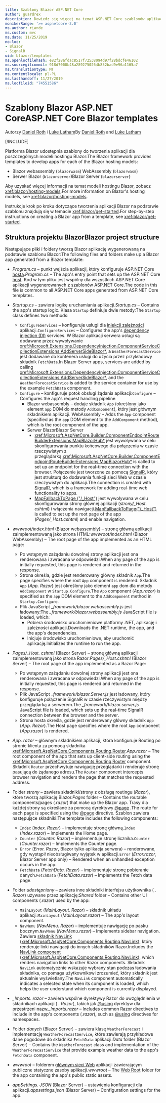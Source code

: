 ```yaml
---
title: Szablony Blazor ASP.NET Core
author: guardrex
description: Dowiedz się więcej na temat ASP.NET Core szablonów aplikacji Blazor i struktury projektu Blazor.
monikerRange: '>= aspnetcore-3.0'
ms.author: riande
ms.custom: mvc
ms.date: 11/25/2019
no-loc:
- Blazor
- SignalR
uid: blazor/templates
ms.openlocfilehash: e82f28afdac8517f72538094d97f28bdcfe46102
ms.sourcegitcommit: 918d7000b48a2892750264b852bad9e96a1165a7
ms.translationtype: MT
ms.contentlocale: pl-PL
ms.lasthandoff: 11/27/2019
ms.locfileid: "74551586"
---
```

# <a name="aspnet-core-opno-locblazor-templates"></a><span data-ttu-id="119db-103">Szablony Blazor ASP.NET Core</span><span class="sxs-lookup"><span data-stu-id="119db-103">ASP.NET Core Blazor templates</span></span>

<span data-ttu-id="119db-104">Autorzy [Daniel Roth](https://github.com/danroth27) i [Luke Latham](https://github.com/guardrex)</span><span class="sxs-lookup"><span data-stu-id="119db-104">By [Daniel Roth](https://github.com/danroth27) and [Luke Latham](https://github.com/guardrex)</span></span>

[!INCLUDE[](~/includes/blazorwasm-preview-notice.md)]

<span data-ttu-id="119db-105">Platforma Blazor udostępnia szablony do tworzenia aplikacji dla poszczególnych modeli hostingu Blazor:</span><span class="sxs-lookup"><span data-stu-id="119db-105">The Blazor framework provides templates to develop apps for each of the Blazor hosting models:</span></span>

* Blazor<span data-ttu-id="119db-106"> webassembly (`blazorwasm`)</span><span class="sxs-lookup"><span data-stu-id="119db-106"> WebAssembly (`blazorwasm`)</span></span>
* <span data-ttu-id="119db-107">Serwer Blazor (`blazorserver`)</span><span class="sxs-lookup"><span data-stu-id="119db-107">Blazor Server (`blazorserver`)</span></span>

<span data-ttu-id="119db-108">Aby uzyskać więcej informacji na temat modeli hostingu Blazor, zobacz <xref:blazor/hosting-models>.</span><span class="sxs-lookup"><span data-stu-id="119db-108">For more information on Blazor's hosting models, see <xref:blazor/hosting-models>.</span></span>

<span data-ttu-id="119db-109">Instrukcje krok po kroku dotyczące tworzenia aplikacji Blazor na podstawie szablonu znajdują się w temacie <xref:blazor/get-started>.</span><span class="sxs-lookup"><span data-stu-id="119db-109">For step-by-step instructions on creating a Blazor app from a template, see <xref:blazor/get-started>.</span></span>

## <a name="opno-locblazor-project-structure"></a><span data-ttu-id="119db-110">Struktura projektu Blazor</span><span class="sxs-lookup"><span data-stu-id="119db-110">Blazor project structure</span></span>

<span data-ttu-id="119db-111">Następujące pliki i foldery tworzą Blazor aplikację wygenerowaną na podstawie szablonu Blazor:</span><span class="sxs-lookup"><span data-stu-id="119db-111">The following files and folders make up a Blazor app generated from a Blazor template:</span></span>

* <span data-ttu-id="119db-112">*Program.cs* &ndash; punkt wejścia aplikacji, który konfiguruje ASP.NET Core [hosta](xref:fundamentals/host/generic-host).</span><span class="sxs-lookup"><span data-stu-id="119db-112">*Program.cs* &ndash; The app's entry point that sets up the ASP.NET Core [host](xref:fundamentals/host/generic-host).</span></span> <span data-ttu-id="119db-113">Kod w tym pliku jest wspólny dla wszystkich ASP.NET Core aplikacji wygenerowanych z szablonów ASP.NET Core.</span><span class="sxs-lookup"><span data-stu-id="119db-113">The code in this file is common to all ASP.NET Core apps generated from ASP.NET Core templates.</span></span>

* <span data-ttu-id="119db-114">*Startup.cs* &ndash; zawiera logikę uruchamiania aplikacji.</span><span class="sxs-lookup"><span data-stu-id="119db-114">*Startup.cs* &ndash; Contains the app's startup logic.</span></span> <span data-ttu-id="119db-115">Klasa `Startup` definiuje dwie metody:</span><span class="sxs-lookup"><span data-stu-id="119db-115">The `Startup` class defines two methods:</span></span>

  * <span data-ttu-id="119db-116">`ConfigureServices` &ndash; konfiguruje usługi dla [iniekcji zależności](xref:fundamentals/dependency-injection) aplikacji.</span><span class="sxs-lookup"><span data-stu-id="119db-116">`ConfigureServices` &ndash; Configures the app's [dependency injection (DI)](xref:fundamentals/dependency-injection) services.</span></span> <span data-ttu-id="119db-117">W Blazor aplikacji serwera usługi są dodawane przez wywoływanie <xref:Microsoft.Extensions.DependencyInjection.ComponentServiceCollectionExtensions.AddServerSideBlazor*>, a `WeatherForecastService` jest dodawane do kontenera usługi do użycia przez przykładowy składnik `FetchData`.</span><span class="sxs-lookup"><span data-stu-id="119db-117">In Blazor Server apps, services are added by calling <xref:Microsoft.Extensions.DependencyInjection.ComponentServiceCollectionExtensions.AddServerSideBlazor*>, and the `WeatherForecastService` is added to the service container for use by the example `FetchData` component.</span></span>
  * <span data-ttu-id="119db-118">`Configure` &ndash; konfiguruje potok obsługi żądania aplikacji:</span><span class="sxs-lookup"><span data-stu-id="119db-118">`Configure` &ndash; Configures the app's request handling pipeline:</span></span>
    * Blazor<span data-ttu-id="119db-119"> webassembly &ndash; dodaje składnik `App` (określony jako element `app` DOM do metody `AddComponent`), który jest głównym składnikiem aplikacji.</span><span class="sxs-lookup"><span data-stu-id="119db-119"> WebAssembly &ndash; Adds the `App` component (specified as the `app` DOM element to the `AddComponent` method), which is the root component of the app.</span></span>
    * <span data-ttu-id="119db-120">Serwer Blazor</span><span class="sxs-lookup"><span data-stu-id="119db-120">Blazor Server</span></span>
      * <span data-ttu-id="119db-121"><xref:Microsoft.AspNetCore.Builder.ComponentEndpointRouteBuilderExtensions.MapBlazorHub*> jest wywoływana w celu skonfigurowania punktu końcowego dla połączenia w czasie rzeczywistym z przeglądarką.</span><span class="sxs-lookup"><span data-stu-id="119db-121"><xref:Microsoft.AspNetCore.Builder.ComponentEndpointRouteBuilderExtensions.MapBlazorHub*> is called to set up an endpoint for the real-time connection with the browser.</span></span> <span data-ttu-id="119db-122">Połączenie jest tworzone za pomocą [SignalR](xref:signalr/introduction), który jest strukturą do dodawania funkcji sieci Web w czasie rzeczywistym do aplikacji.</span><span class="sxs-lookup"><span data-stu-id="119db-122">The connection is created with [SignalR](xref:signalr/introduction), which is a framework for adding real-time web functionality to apps.</span></span>
      * <span data-ttu-id="119db-123">[MapFallbackToPage ("/_Host")](xref:Microsoft.AspNetCore.Builder.RazorPagesEndpointRouteBuilderExtensions.MapFallbackToPage*) jest wywoływana w celu skonfigurowania strony głównej aplikacji (*strony/_Host. cshtml*) i włączenia nawigacji.</span><span class="sxs-lookup"><span data-stu-id="119db-123">[MapFallbackToPage("/_Host")](xref:Microsoft.AspNetCore.Builder.RazorPagesEndpointRouteBuilderExtensions.MapFallbackToPage*) is called to set up the root page of the app (*Pages/_Host.cshtml*) and enable navigation.</span></span>

* <span data-ttu-id="119db-124">*wwwroot/index.html* (Blazor webassembly) &ndash; stronę główną aplikacji zaimplementowaną jako strona HTML:</span><span class="sxs-lookup"><span data-stu-id="119db-124">*wwwroot/index.html* (Blazor WebAssembly) &ndash; The root page of the app implemented as an HTML page:</span></span>
  * <span data-ttu-id="119db-125">Po wstępnym zażądaniu dowolnej strony aplikacji jest ona renderowana i zwracana w odpowiedzi.</span><span class="sxs-lookup"><span data-stu-id="119db-125">When any page of the app is initially requested, this page is rendered and returned in the response.</span></span>
  * <span data-ttu-id="119db-126">Strona określa, gdzie jest renderowany główny składnik `App`.</span><span class="sxs-lookup"><span data-stu-id="119db-126">The page specifies where the root `App` component is rendered.</span></span> <span data-ttu-id="119db-127">Składnik `App` (*App. Razor*) jest określony jako element `app` dom dla metody `AddComponent` w `Startup.Configure`.</span><span class="sxs-lookup"><span data-stu-id="119db-127">The `App` component (*App.razor*) is specified as the `app` DOM element to the `AddComponent` method in `Startup.Configure`.</span></span>
  * <span data-ttu-id="119db-128">Plik JavaScript *_framework/blazor.webassembly.js* jest ładowany:</span><span class="sxs-lookup"><span data-stu-id="119db-128">The *_framework/blazor.webassembly.js* JavaScript file is loaded, which:</span></span>
    * <span data-ttu-id="119db-129">Pobiera środowisko uruchomieniowe platformy .NET, aplikację i zależności aplikacji.</span><span class="sxs-lookup"><span data-stu-id="119db-129">Downloads the .NET runtime, the app, and the app's dependencies.</span></span>
    * <span data-ttu-id="119db-130">Inicjuje środowisko uruchomieniowe, aby uruchomić aplikację.</span><span class="sxs-lookup"><span data-stu-id="119db-130">Initializes the runtime to run the app.</span></span>

* <span data-ttu-id="119db-131">*Pages/_Host. cshtml* (Blazor Server) &ndash; stronę główną aplikacji zaimplementowaną jako strona Razor:</span><span class="sxs-lookup"><span data-stu-id="119db-131">*Pages/_Host.cshtml* (Blazor Server) &ndash; The root page of the app implemented as a Razor Page:</span></span>
  * <span data-ttu-id="119db-132">Po wstępnym zażądaniu dowolnej strony aplikacji jest ona renderowana i zwracana w odpowiedzi.</span><span class="sxs-lookup"><span data-stu-id="119db-132">When any page of the app is initially requested, this page is rendered and returned in the response.</span></span>
  * <span data-ttu-id="119db-133">Plik JavaScript *_framework/blazor.Server.js* jest ładowany, który konfiguruje połączenie SignalR w czasie rzeczywistym między przeglądarką a serwerem.</span><span class="sxs-lookup"><span data-stu-id="119db-133">The *_framework/blazor.server.js* JavaScript file is loaded, which sets up the real-time SignalR connection between the browser and the server.</span></span>
  * <span data-ttu-id="119db-134">Strona hosta określa, gdzie jest renderowany główny składnik `App` (*App. Razor*).</span><span class="sxs-lookup"><span data-stu-id="119db-134">The Host page specifies where the root `App` component (*App.razor*) is rendered.</span></span>

* <span data-ttu-id="119db-135">*App. razor* &ndash; głównym składnikiem aplikacji, która konfiguruje Routing po stronie klienta za pomocą składnika <xref:Microsoft.AspNetCore.Components.Routing.Router>.</span><span class="sxs-lookup"><span data-stu-id="119db-135">*App.razor* &ndash; The root component of the app that sets up client-side routing using the <xref:Microsoft.AspNetCore.Components.Routing.Router> component.</span></span> <span data-ttu-id="119db-136">Składnik `Router` przechwytuje nawigację przeglądarki i renderuje stronę pasującą do żądanego adresu.</span><span class="sxs-lookup"><span data-stu-id="119db-136">The `Router` component intercepts browser navigation and renders the page that matches the requested address.</span></span>

* <span data-ttu-id="119db-137">Folder *strony* &ndash; zawiera składniki/strony z obsługą routingu (*Razor*), które tworzą aplikację Blazor.</span><span class="sxs-lookup"><span data-stu-id="119db-137">*Pages* folder &ndash; Contains the routable components/pages (*.razor*) that make up the Blazor app.</span></span> <span data-ttu-id="119db-138">Trasy dla każdej strony są określane za pomocą dyrektywy [@page](xref:mvc/views/razor#page) .</span><span class="sxs-lookup"><span data-stu-id="119db-138">The route for each page is specified using the [@page](xref:mvc/views/razor#page) directive.</span></span> <span data-ttu-id="119db-139">Szablon zawiera następujące składniki:</span><span class="sxs-lookup"><span data-stu-id="119db-139">The template includes the following components:</span></span>
  * <span data-ttu-id="119db-140">`Index` (*index. Razor*) &ndash; implementuje stronę główną.</span><span class="sxs-lookup"><span data-stu-id="119db-140">`Index` (*Index.razor*) &ndash; Implements the Home page.</span></span>
  * <span data-ttu-id="119db-141">`Counter` (*Counter. Razor*) &ndash; implementuje stronę licznika.</span><span class="sxs-lookup"><span data-stu-id="119db-141">`Counter` (*Counter.razor*) &ndash; Implements the Counter page.</span></span>
  * <span data-ttu-id="119db-142">`Error` (*Error. Razor*, Blazor tylko aplikacja serwera) &ndash; renderowane, gdy wystąpił nieobsługiwany wyjątek w aplikacji.</span><span class="sxs-lookup"><span data-stu-id="119db-142">`Error` (*Error.razor*, Blazor Server app only) &ndash; Rendered when an unhandled exception occurs in the app.</span></span>
  * <span data-ttu-id="119db-143">`FetchData` (*FetchData. Razor*) &ndash; implementuje stronę pobieranie danych.</span><span class="sxs-lookup"><span data-stu-id="119db-143">`FetchData` (*FetchData.razor*) &ndash; Implements the Fetch data page.</span></span>

* <span data-ttu-id="119db-144">Folder *udostępniony* &ndash; zawiera inne składniki interfejsu użytkownika ( *. Razor*) używane przez aplikację:</span><span class="sxs-lookup"><span data-stu-id="119db-144">*Shared* folder &ndash; Contains other UI components (*.razor*) used by the app:</span></span>
  * <span data-ttu-id="119db-145">`MainLayout` (*MainLayout. Razor*) &ndash; składnik układu aplikacji.</span><span class="sxs-lookup"><span data-stu-id="119db-145">`MainLayout` (*MainLayout.razor*) &ndash; The app's layout component.</span></span>
  * <span data-ttu-id="119db-146">`NavMenu` (*NavMenu. Razor*) &ndash; implementuje nawigację po pasku bocznym.</span><span class="sxs-lookup"><span data-stu-id="119db-146">`NavMenu` (*NavMenu.razor*) &ndash; Implements sidebar navigation.</span></span> <span data-ttu-id="119db-147">Zawiera [składnik NavLink](xref:blazor/routing#navlink-component) (<xref:Microsoft.AspNetCore.Components.Routing.NavLink>), który renderuje linki nawigacji do innych składników Razor.</span><span class="sxs-lookup"><span data-stu-id="119db-147">Includes the [NavLink component](xref:blazor/routing#navlink-component) (<xref:Microsoft.AspNetCore.Components.Routing.NavLink>), which renders navigation links to other Razor components.</span></span> <span data-ttu-id="119db-148">Składnik `NavLink` automatycznie wskazuje wybrany stan podczas ładowania składnika, co pomaga użytkownikowi zrozumieć, który składnik jest aktualnie wyświetlany.</span><span class="sxs-lookup"><span data-stu-id="119db-148">The `NavLink` component automatically indicates a selected state when its component is loaded, which helps the user understand which component is currently displayed.</span></span>

* <span data-ttu-id="119db-149">*_Imports. razor* &ndash; zawiera wspólne dyrektywy Razor do uwzględnienia w składnikach aplikacji ( *. Razor*), takich jak [@using](xref:mvc/views/razor#using) dyrektyw dla przestrzeni nazw.</span><span class="sxs-lookup"><span data-stu-id="119db-149">*_Imports.razor* &ndash; Includes common Razor directives to include in the app's components (*.razor*), such as [@using](xref:mvc/views/razor#using) directives for namespaces.</span></span>

* <span data-ttu-id="119db-150">Folder *danych* (Blazor Server) &ndash; zawiera klasę `WeatherForecast` i implementację `WeatherForecastService`, które zawierają przykładowe dane pogodowe do składnika `FetchData` aplikacji.</span><span class="sxs-lookup"><span data-stu-id="119db-150">*Data* folder (Blazor Server) &ndash; Contains the `WeatherForecast` class and implementation of the `WeatherForecastService` that provide example weather data to the app's `FetchData` component.</span></span>

* <span data-ttu-id="119db-151">*wwwroot* &ndash; folderem [głównym sieci Web](xref:fundamentals/index#web-root) aplikacji zawierającym publiczne statyczne zasoby aplikacji.</span><span class="sxs-lookup"><span data-stu-id="119db-151">*wwwroot* &ndash; The [Web Root](xref:fundamentals/index#web-root) folder for the app containing the app's public static assets.</span></span>

* <span data-ttu-id="119db-152">*appSettings. JSON* (Blazor Server) &ndash; ustawienia konfiguracji dla aplikacji.</span><span class="sxs-lookup"><span data-stu-id="119db-152">*appsettings.json* (Blazor Server) &ndash; Configuration settings for the app.</span></span>
